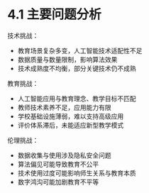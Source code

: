 # 4.1 主要问题分析

技术挑战：
- 教育场景复杂多变，人工智能技术适配性不足
- 数据质量与数量限制，影响算法效果
- 技术成熟度不均衡，部分关键技术仍不成熟

教育挑战：
- 人工智能应用与教育理念、教学目标不匹配
- 教师技术素养不足，应用能力有限
- 学校基础设施薄弱，难以支持高级应用
- 评价体系滞后，未能适应新型教学模式

伦理挑战：
- 数据收集与使用涉及隐私安全问题
- 算法偏见可能导致教育不公平
- 技术使用过度可能影响师生关系与教育本质
- 数字鸿沟可能加剧教育不平等
